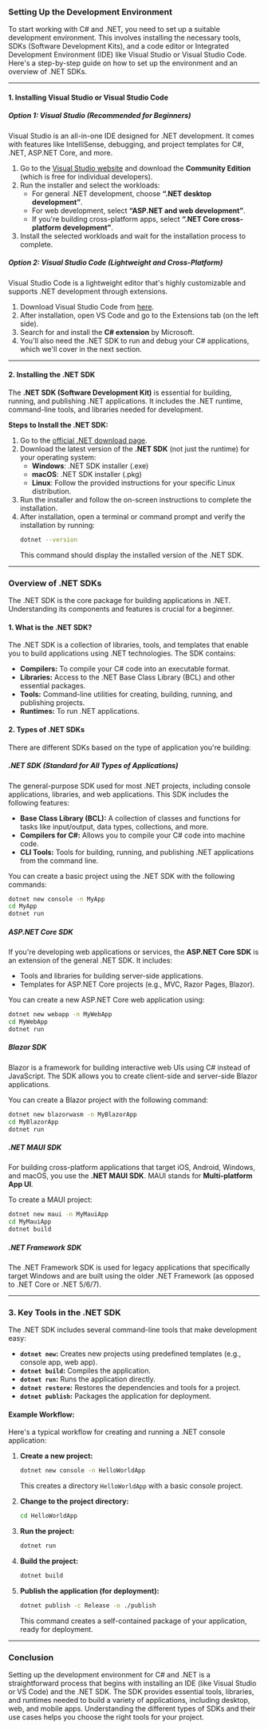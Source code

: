 ### **Setting Up the Development Environment**

To start working with C# and .NET, you need to set up a suitable development environment. This involves installing the necessary tools, SDKs (Software Development Kits), and a code editor or Integrated Development Environment (IDE) like Visual Studio or Visual Studio Code. Here's a step-by-step guide on how to set up the environment and an overview of .NET SDKs.

---

#### **1. Installing Visual Studio or Visual Studio Code**

##### **Option 1: Visual Studio (Recommended for Beginners)**
Visual Studio is an all-in-one IDE designed for .NET development. It comes with features like IntelliSense, debugging, and project templates for C#, .NET, ASP.NET Core, and more.

1. Go to the [Visual Studio website](https://visualstudio.microsoft.com/) and download the **Community Edition** (which is free for individual developers).
2. Run the installer and select the workloads:
   - For general .NET development, choose **“.NET desktop development”**.
   - For web development, select **“ASP.NET and web development”**.
   - If you're building cross-platform apps, select **“.NET Core cross-platform development”**.
3. Install the selected workloads and wait for the installation process to complete.

##### **Option 2: Visual Studio Code (Lightweight and Cross-Platform)**
Visual Studio Code is a lightweight editor that's highly customizable and supports .NET development through extensions.

1. Download Visual Studio Code from [here](https://code.visualstudio.com/).
2. After installation, open VS Code and go to the Extensions tab (on the left side).
3. Search for and install the **C# extension** by Microsoft.
4. You'll also need the .NET SDK to run and debug your C# applications, which we'll cover in the next section.

---

#### **2. Installing the .NET SDK**

The **.NET SDK (Software Development Kit)** is essential for building, running, and publishing .NET applications. It includes the .NET runtime, command-line tools, and libraries needed for development.

**Steps to Install the .NET SDK:**
1. Go to the [official .NET download page](https://dotnet.microsoft.com/download).
2. Download the latest version of the **.NET SDK** (not just the runtime) for your operating system:
   - **Windows**: .NET SDK installer (.exe)
   - **macOS**: .NET SDK installer (.pkg)
   - **Linux**: Follow the provided instructions for your specific Linux distribution.
3. Run the installer and follow the on-screen instructions to complete the installation.
4. After installation, open a terminal or command prompt and verify the installation by running:
   ```bash
   dotnet --version
   ```
   This command should display the installed version of the .NET SDK.

---

### **Overview of .NET SDKs**

The .NET SDK is the core package for building applications in .NET. Understanding its components and features is crucial for a beginner.

#### **1. What is the .NET SDK?**
The .NET SDK is a collection of libraries, tools, and templates that enable you to build applications using .NET technologies. The SDK contains:
- **Compilers:** To compile your C# code into an executable format.
- **Libraries:** Access to the .NET Base Class Library (BCL) and other essential packages.
- **Tools:** Command-line utilities for creating, building, running, and publishing projects.
- **Runtimes:** To run .NET applications.

#### **2. Types of .NET SDKs**
There are different SDKs based on the type of application you're building:

##### **.NET SDK (Standard for All Types of Applications)**
The general-purpose SDK used for most .NET projects, including console applications, libraries, and web applications. This SDK includes the following features:
- **Base Class Library (BCL):** A collection of classes and functions for tasks like input/output, data types, collections, and more.
- **Compilers for C#:** Allows you to compile your C# code into machine code.
- **CLI Tools:** Tools for building, running, and publishing .NET applications from the command line.
  
You can create a basic project using the .NET SDK with the following commands:
```bash
dotnet new console -n MyApp
cd MyApp
dotnet run
```

##### **ASP.NET Core SDK**
If you're developing web applications or services, the **ASP.NET Core SDK** is an extension of the general .NET SDK. It includes:
- Tools and libraries for building server-side applications.
- Templates for ASP.NET Core projects (e.g., MVC, Razor Pages, Blazor).

You can create a new ASP.NET Core web application using:
```bash
dotnet new webapp -n MyWebApp
cd MyWebApp
dotnet run
```

##### **Blazor SDK**
Blazor is a framework for building interactive web UIs using C# instead of JavaScript. The SDK allows you to create client-side and server-side Blazor applications.

You can create a Blazor project with the following command:
```bash
dotnet new blazorwasm -n MyBlazorApp
cd MyBlazorApp
dotnet run
```

##### **.NET MAUI SDK**
For building cross-platform applications that target iOS, Android, Windows, and macOS, you use the **.NET MAUI SDK**. MAUI stands for **Multi-platform App UI**.

To create a MAUI project:
```bash
dotnet new maui -n MyMauiApp
cd MyMauiApp
dotnet build
```

##### **.NET Framework SDK**
The .NET Framework SDK is used for legacy applications that specifically target Windows and are built using the older .NET Framework (as opposed to .NET Core or .NET 5/6/7).

---

### **3. Key Tools in the .NET SDK**

The .NET SDK includes several command-line tools that make development easy:

- **`dotnet new`:** Creates new projects using predefined templates (e.g., console app, web app).
- **`dotnet build`:** Compiles the application.
- **`dotnet run`:** Runs the application directly.
- **`dotnet restore`:** Restores the dependencies and tools for a project.
- **`dotnet publish`:** Packages the application for deployment.

#### **Example Workflow:**
Here's a typical workflow for creating and running a .NET console application:

1. **Create a new project:**
   ```bash
   dotnet new console -n HelloWorldApp
   ```
   This creates a directory `HelloWorldApp` with a basic console project.

2. **Change to the project directory:**
   ```bash
   cd HelloWorldApp
   ```

3. **Run the project:**
   ```bash
   dotnet run
   ```

4. **Build the project:**
   ```bash
   dotnet build
   ```

5. **Publish the application (for deployment):**
   ```bash
   dotnet publish -c Release -o ./publish
   ```
   This command creates a self-contained package of your application, ready for deployment.

---

### **Conclusion**
Setting up the development environment for C# and .NET is a straightforward process that begins with installing an IDE (like Visual Studio or VS Code) and the .NET SDK. The SDK provides essential tools, libraries, and runtimes needed to build a variety of applications, including desktop, web, and mobile apps. Understanding the different types of SDKs and their use cases helps you choose the right tools for your project.